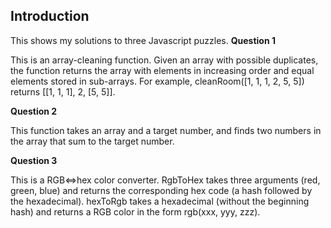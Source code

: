 ## Introduction
This shows my solutions to three Javascript puzzles.
**Question 1**

This is an array-cleaning function. Given an array with possible duplicates, the function returns the array with elements in increasing order and equal elements stored in sub-arrays. For example, cleanRoom([1, 1, 1, 2, 5, 5]) returns [[1, 1, 1], 2, [5, 5]].

**Question 2**

This function takes an array and a target number, and finds two numbers in the array that sum to the target number.

**Question 3**

This is a RGB<=>hex color converter. RgbToHex takes three arguments (red, green, blue) and returns the corresponding hex code (a hash followed by the hexadecimal). hexToRgb takes a hexadecimal (without the beginning hash) and returns a RGB color in the form rgb(xxx, yyy, zzz).